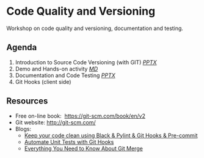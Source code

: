 # Code Quality and Versioning
Workshop on code quality and versioning, documentation and testing.

## Agenda
1. Introduction to Source Code Versioning (with GIT) *[PPTX](Source_Code_Versioning.pptx)*
2. Demo and Hands-on activity *[MD](HANDS-ON.md)*
3. Documentation and Code Testing *[PPTX](Documentation_Testing.pptx)*
4. Git Hooks (client side)


## Resources
- Free on-line book:  <https://git-scm.com/book/en/v2>
- Git website: <http://git-scm.com/>
- Blogs:
    - [Keep your code clean using Black & Pylint & Git Hooks & Pre-commit](https://towardsdatascience.com/keep-your-code-clean-using-black-pylint-git-hooks-pre-commit-baf6991f7376)
    - [Automate Unit Tests with Git Hooks](https://medium.com/@yagizcemberci/automate-unit-tests-with-git-hooks-e25e8b564c92)
    - [Everything You Need to Know About Git Merge](https://blog.mergify.com/everything-you-need-to-know-about-git-merge/)


